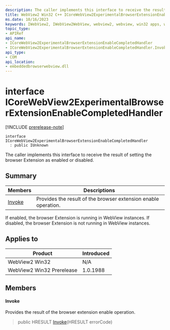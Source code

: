 ```yaml
---
description: The caller implements this interface to receive the result of setting the browser Extension as enabled or disabled.
title: WebView2 Win32 C++ ICoreWebView2ExperimentalBrowserExtensionEnableCompletedHandler
ms.date: 10/16/2023
keywords: IWebView2, IWebView2WebView, webview2, webview, win32 apps, win32, edge, ICoreWebView2, ICoreWebView2Controller, browser control, edge html, ICoreWebView2ExperimentalBrowserExtensionEnableCompletedHandler
topic_type: 
- APIRef
api_name:
- ICoreWebView2ExperimentalBrowserExtensionEnableCompletedHandler
- ICoreWebView2ExperimentalBrowserExtensionEnableCompletedHandler.Invoke
api_type:
- COM
api_location:
- embeddedbrowserwebview.dll
---
```


# interface ICoreWebView2ExperimentalBrowserExtensionEnableCompletedHandler

[!INCLUDE [prerelease-note](../includes/prerelease-note.md)]

```
interface ICoreWebView2ExperimentalBrowserExtensionEnableCompletedHandler
  : public IUnknown
```

The caller implements this interface to receive the result of setting the browser Extension as enabled or disabled.

## Summary

 Members                        | Descriptions
--------------------------------|---------------------------------------------
[Invoke](#invoke) | Provides the result of the browser extension enable operation.

If enabled, the browser Extension is running in WebView instances. If disabled, the browser Extension is not running in WebView instances.

## Applies to

Product                         | Introduced
--------------------------------|---------------------------------------------
WebView2 Win32            |    N/A
WebView2 Win32 Prerelease |    1.0.1988

## Members

#### Invoke

Provides the result of the browser extension enable operation.

> public HRESULT [Invoke](#invoke)(HRESULT errorCode)

